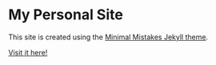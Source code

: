 # My Personal Site

This site is created using the [Minimal Mistakes Jekyll theme](https://github.com/mmistakes/minimal-mistakes).

[Visit it here!](https://connorrothschild.github.io)
